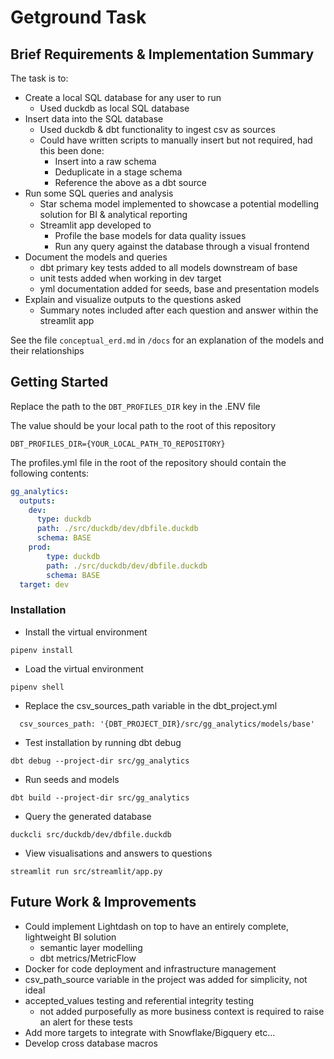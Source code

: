 # Getground Task

## Brief Requirements & Implementation Summary

The task is to:
- Create a local SQL database for any user to run
    - Used duckdb as local SQL database
- Insert data into the SQL database
    - Used duckdb & dbt functionality to ingest csv as sources
    - Could have written scripts to manually insert but not required, had this been done:
        - Insert into a raw schema
        - Deduplicate in a stage schema
        - Reference the above as a dbt source
- Run some SQL queries and analysis
    - Star schema model implemented to showcase a potential modelling solution for BI & analytical reporting
    - Streamlit app developed to
        - Profile the base models for data quality issues
        - Run any query against the database through a visual frontend
- Document the models and queries
    - dbt primary key tests added to all models downstream of base
    - unit tests added when working in dev target
    - yml documentation added for seeds, base and presentation models
- Explain and visualize outputs to the questions asked
    - Summary notes included after each question and answer within the streamlit app

See the file `conceptual_erd.md` in `/docs` for an explanation of the models and their relationships

## Getting Started

Replace the path to the `DBT_PROFILES_DIR` key in the .ENV file

The value should be your local path to the root of this repository
```
DBT_PROFILES_DIR={YOUR_LOCAL_PATH_TO_REPOSITORY}
```

The profiles.yml file in the root of the repository should contain the following contents:
```yml
gg_analytics:
  outputs:
    dev:
      type: duckdb
      path: ./src/duckdb/dev/dbfile.duckdb
      schema: BASE
    prod:
        type: duckdb
        path: ./src/duckdb/dev/dbfile.duckdb
        schema: BASE  
  target: dev
```

### Installation

* Install the virtual environment
```
pipenv install
```
* Load the virtual environment
```
pipenv shell
```
* Replace the csv_sources_path variable in the dbt_project.yml
```
  csv_sources_path: '{DBT_PROJECT_DIR}/src/gg_analytics/models/base'
```
* Test installation by running dbt debug
```
dbt debug --project-dir src/gg_analytics
```
* Run seeds and models
```
dbt build --project-dir src/gg_analytics
```
* Query the generated database
```
duckcli src/duckdb/dev/dbfile.duckdb
```
* View visualisations and answers to questions
```
streamlit run src/streamlit/app.py
```

## Future Work & Improvements
- Could implement Lightdash on top to have an entirely complete, lightweight BI solution
    - semantic layer modelling
    - dbt metrics/MetricFlow
- Docker for code deployment and infrastructure management
- csv_path_source variable in the project was added for simplicity, not ideal
- accepted_values testing and referential integrity testing
    - not added purposefully as more business context is required to raise an alert for these tests
- Add more targets to integrate with Snowflake/Bigquery etc...
- Develop cross database macros
